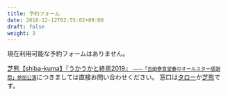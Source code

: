 ```yaml
---
title: 予約フォーム
date: 2018-12-12T02:55:02+09:00
draft: false
weight: 3
---
```


現在利用可能な予約フォームはありません。

[芝熊【shiba-kuma】『うかうかと終焉2019』 <span style="font-size:.8em">――「吉田寮食堂春のオールスター感謝祭」参加公演</span>](/next#ukauka2019)につきましては直接お問い合わせください。
窓口は[タロー](https://twitter.com/taro_on_stage)か[芝熊](https://twitter.com/shibakuma1st)です。
